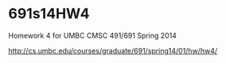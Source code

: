 691s14HW4
=========

Homework 4 for UMBC CMSC 491/691 Spring 2014

http://cs.umbc.edu/courses/graduate/691/spring14/01/hw/hw4/
